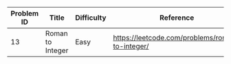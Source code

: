 | Problem ID | Title | Difficulty | Reference
| --- | --- | --- | ---
| 13 | Roman to Integer | Easy | https://leetcode.com/problems/roman-to-integer/
